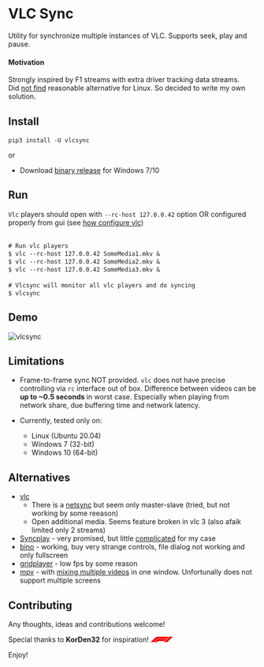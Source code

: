 VLC Sync
========

Utility for synchronize multiple instances of VLC. Supports seek, play and pause. 
  

#### Motivation

Strongly inspired by F1 streams with extra driver tracking data streams.  
Did [not find](#alternatives) reasonable alternative for Linux. So decided to write my own solution.

## Install

```shell
pip3 install -U vlcsync
```

or 

- Download [binary release](https://github.com/mrkeuz/vlcsync/releases) for Windows 7/10

## Run

`Vlc` players should open with `--rc-host 127.0.0.42` option OR configured properly from gui (see [how configure vlc](./docs/vlc_setup.md)) 

```shell

# Run vlc players 
$ vlc --rc-host 127.0.0.42 SomeMedia1.mkv &
$ vlc --rc-host 127.0.0.42 SomeMedia2.mkv &
$ vlc --rc-host 127.0.0.42 SomeMedia3.mkv &

# Vlcsync will monitor all vlc players and do syncing 
$ vlcsync
```

## Demo

![vlcsync](./docs/vlcsync.gif)

## Limitations 

- Frame-to-frame sync NOT provided. `vlc` does not have precise controlling via `rc` interface out of box. 
  Difference between videos can be **up to ~0.5 seconds** in worst case. Especially when playing from network share, 
  due buffering time and network latency.

- Currently, tested only on:
  - Linux (Ubuntu 20.04)
  - Windows 7 (32-bit)
  - Windows 10 (64-bit)

## Alternatives

- [vlc](https://www.videolan.org/vlc/index.ru.html) 
    - There is a [netsync](https://wiki.videolan.org/Documentation:Modules/netsync/) but seem only master-slave (tried, but not working by some reeason)
    - Open additional media. Seems feature broken in vlc 3 (also afaik limited only 2 streams)  
- [Syncplay](https://github.com/Syncplay/syncplay) - very promised, but little [complicated](https://github.com/Syncplay/syncplay/discussions/463) for my case
- [bino](https://bino3d.org/) - working, buy very strange controls, file dialog not working and only fullscreen
- [gridplayer](https://github.com/vzhd1701/gridplayer) - low fps by some reason
- [mpv](https://github.com/mpv-player/mpv) - with [mixing multiple videos](https://superuser.com/a/1325668/1272472) in one window. Unfortunally does not support multiple screens

## Contributing

Any thoughts, ideas and contributions welcome!

Special thanks to **KorDen32** for inspiration! <img src="./docs/F1.svg" alt="F1" width="45"/>

Enjoy!
